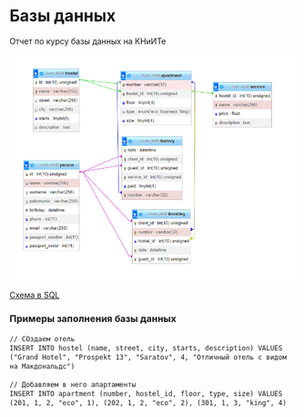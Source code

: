 # Базы данных

Отчет по курсу базы данных на КНиИТе

![Схема базы](images/schema.png)

[Схема в SQL](schema.sql)


### Примеры заполнения базы данных

```
// СОздаем отель
INSERT INTO hostel (name, street, city, starts, description) VALUES ("Grand Hotel", "Prospekt 13", "Saratov", 4, "Отличный отель с видом на Макдональдс")

// Добавляем в него апартаменты
INSERT INTO apartment (number, hostel_id, floor, type, size) VALUES (201, 1, 2, "eco", 1), (202, 1, 2, "eco", 2), (301, 1, 3, "king", 4)
```